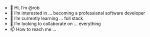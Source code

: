 - 👋 Hi, I’m @rob
- 👀 I’m interested in ... becoming a professianal software developer
- 🌱 I’m currently learning ... full stack
- 💞️ I’m looking to collaborate on ... everything
- 📫 How to reach me ... 

<!---
robmill7/robmill7 is a ✨ special ✨ repository because its `README.md` (this file) appears on your GitHub profile.
You can click the Preview link to take a look at your changes.
--->
